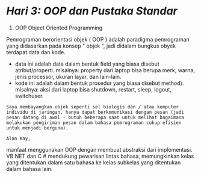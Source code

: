 # ***Hari 3: OOP dan Pustaka Standar*** #
1. OOP Object Oriented Programming

Pemrograman berorientasi objek ( OOP ) adalah paradigma pemrograman yang didasarkan pada konsep " objek ", jadi didalam bungkus obyek terdapat data dan kode.
* data ini adalah data dalam bentuk field yang biasa disebut atribut/properti. misalnya: property dari laptop bisa berupa merk, warna, jenis processor, ukuran layar, dan lain-lain.
* kode ini adalah dalam bentuk prosedur yang biasa disebut method). misalnya: aksi dari laptop bisa shutdown, restart, sleep, logout, switchuser.
```
Saya membayangkan objek seperti sel biologis dan / atau komputer individu di jaringan, hanya dapat berkomunikasi dengan pesan (jadi pesan datang di awal - butuh beberapa saat untuk melihat bagaimana melakukan pengiriman pesan dalam bahasa pemrograman cukup efisien untuk menjadi berguna).

Alan Kay, 
```

manfaat menggunakan OOP dengan membuat abstraksi dari implementasi. VB.NET dan C # mendukung pewarisan lintas bahasa, memungkinkan kelas yang ditentukan dalam satu bahasa ke kelas subkelas yang ditentukan dalam bahasa lain. 

